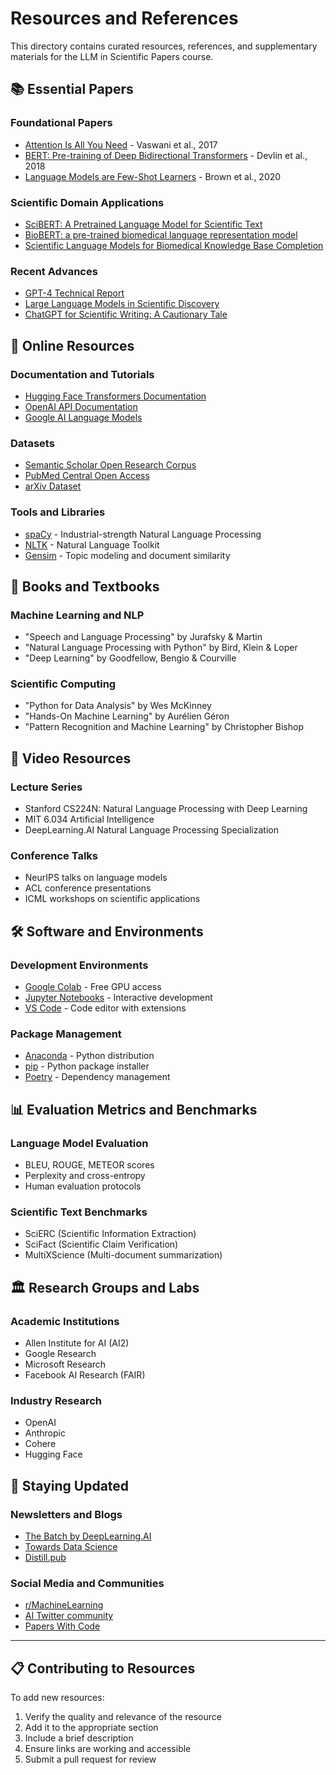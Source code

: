 # Resources and References

This directory contains curated resources, references, and supplementary materials for the LLM in Scientific Papers course.

## 📚 Essential Papers

### Foundational Papers
- [Attention Is All You Need](https://arxiv.org/abs/1706.03762) - Vaswani et al., 2017
- [BERT: Pre-training of Deep Bidirectional Transformers](https://arxiv.org/abs/1810.04805) - Devlin et al., 2018
- [Language Models are Few-Shot Learners](https://arxiv.org/abs/2005.14165) - Brown et al., 2020

### Scientific Domain Applications
- [SciBERT: A Pretrained Language Model for Scientific Text](https://arxiv.org/abs/1903.10676)
- [BioBERT: a pre-trained biomedical language representation model](https://arxiv.org/abs/1901.08746)
- [Scientific Language Models for Biomedical Knowledge Base Completion](https://arxiv.org/abs/2106.09700)

### Recent Advances
- [GPT-4 Technical Report](https://arxiv.org/abs/2303.08774)
- [Large Language Models in Scientific Discovery](https://arxiv.org/abs/2301.00810)
- [ChatGPT for Scientific Writing: A Cautionary Tale](https://arxiv.org/abs/2301.04550)

## 🔗 Online Resources

### Documentation and Tutorials
- [Hugging Face Transformers Documentation](https://huggingface.co/docs/transformers/index)
- [OpenAI API Documentation](https://platform.openai.com/docs)
- [Google AI Language Models](https://ai.google/research/language/)

### Datasets
- [Semantic Scholar Open Research Corpus](https://www.semanticscholar.org/corpus)
- [PubMed Central Open Access](https://www.ncbi.nlm.nih.gov/pmc/tools/openftlist/)
- [arXiv Dataset](https://www.kaggle.com/Cornell-University/arxiv)

### Tools and Libraries
- [spaCy](https://spacy.io/) - Industrial-strength Natural Language Processing
- [NLTK](https://www.nltk.org/) - Natural Language Toolkit
- [Gensim](https://radimrehurek.com/gensim/) - Topic modeling and document similarity

## 📖 Books and Textbooks

### Machine Learning and NLP
- "Speech and Language Processing" by Jurafsky & Martin
- "Natural Language Processing with Python" by Bird, Klein & Loper
- "Deep Learning" by Goodfellow, Bengio & Courville

### Scientific Computing
- "Python for Data Analysis" by Wes McKinney
- "Hands-On Machine Learning" by Aurélien Géron
- "Pattern Recognition and Machine Learning" by Christopher Bishop

## 🎥 Video Resources

### Lecture Series
- Stanford CS224N: Natural Language Processing with Deep Learning
- MIT 6.034 Artificial Intelligence
- DeepLearning.AI Natural Language Processing Specialization

### Conference Talks
- NeurIPS talks on language models
- ACL conference presentations
- ICML workshops on scientific applications

## 🛠️ Software and Environments

### Development Environments
- [Google Colab](https://colab.research.google.com/) - Free GPU access
- [Jupyter Notebooks](https://jupyter.org/) - Interactive development
- [VS Code](https://code.visualstudio.com/) - Code editor with extensions

### Package Management
- [Anaconda](https://www.anaconda.com/) - Python distribution
- [pip](https://pip.pypa.io/) - Python package installer
- [Poetry](https://python-poetry.org/) - Dependency management

## 📊 Evaluation Metrics and Benchmarks

### Language Model Evaluation
- BLEU, ROUGE, METEOR scores
- Perplexity and cross-entropy
- Human evaluation protocols

### Scientific Text Benchmarks
- SciERC (Scientific Information Extraction)
- SciFact (Scientific Claim Verification)
- MultiXScience (Multi-document summarization)

## 🏛️ Research Groups and Labs

### Academic Institutions
- Allen Institute for AI (AI2)
- Google Research
- Microsoft Research
- Facebook AI Research (FAIR)

### Industry Research
- OpenAI
- Anthropic
- Cohere
- Hugging Face

## 📱 Staying Updated

### Newsletters and Blogs
- [The Batch by DeepLearning.AI](https://www.deeplearning.ai/the-batch/)
- [Towards Data Science](https://towardsdatascience.com/)
- [Distill.pub](https://distill.pub/)

### Social Media and Communities
- [r/MachineLearning](https://www.reddit.com/r/MachineLearning/)
- [AI Twitter community](https://twitter.com/hashtag/artificialintelligence)
- [Papers With Code](https://paperswithcode.com/)

---

## 📋 Contributing to Resources

To add new resources:
1. Verify the quality and relevance of the resource
2. Add it to the appropriate section
3. Include a brief description
4. Ensure links are working and accessible
5. Submit a pull request for review